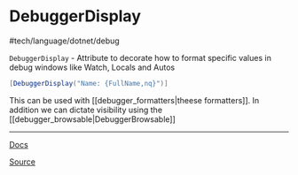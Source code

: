# DebuggerDisplay
 #tech/language/dotnet/debug

`DebuggerDisplay` - Attribute to decorate how to format specific values in debug windows like Watch, Locals and Autos

```csharp
[DebuggerDisplay("Name: {FullName,nq}")]
```

This can be used with [[debugger_formatters|theese formatters]].
In addition we can dictate visibility using the [[debugger_browsable|DebuggerBrowsable]] 

---

[Docs](https://docs.microsoft.com/en-us/visualstudio/debugger/using-the-debuggerdisplay-attribute?view=vs-2019)

[Source](https://devblogs.microsoft.com/visualstudio/7-hidden-gems-in-visual-studio-2017/)